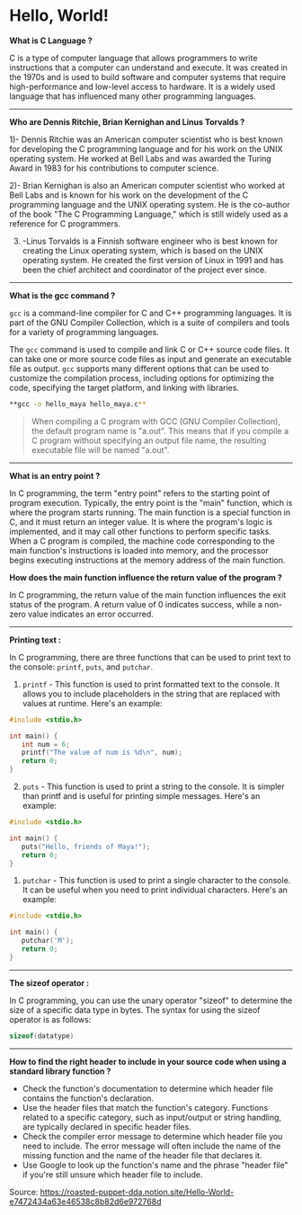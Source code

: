# Hello, World!

**What is C Language ?**

C is a type of computer language that allows programmers to write instructions that a computer can understand and execute. It was created in the 1970s and is used to build software and computer systems that require high-performance and low-level access to hardware. It is a widely used language that has influenced many other programming languages.

---

**Who are Dennis Ritchie, Brian Kernighan and Linus Torvalds ?**

1)- Dennis Ritchie was an American computer scientist who is best known for developing the C programming language and for his work on the UNIX operating system. He worked at Bell Labs and was awarded the Turing Award in 1983 for his contributions to computer science.

2)- Brian Kernighan is also an American computer scientist who worked at Bell Labs and is known for his work on the development of the C programming language and the UNIX operating system. He is the co-author of the book "The C Programming Language," which is still widely used as a reference for C programmers.

3) -Linus Torvalds is a Finnish software engineer who is best known for creating the Linux operating system, which is based on the UNIX operating system. He created the first version of Linux in 1991 and has been the chief architect and coordinator of the project ever since.

---

**What is the gcc command ?**

`gcc` is a command-line compiler for C and C++ programming languages. It is part of the GNU Compiler Collection, which is a suite of compilers and tools for a variety of programming languages.

The `gcc` command is used to compile and link C or C++ source code files. It can take one or more source code files as input and generate an executable file as output. `gcc` supports many different options that can be used to customize the compilation process, including options for optimizing the code, specifying the target platform, and linking with libraries.

```bash
**gcc -o hello_maya hello_maya.c**
```

> When compiling a C program with GCC (GNU Compiler Collection), the default program name is "a.out". This means that if you compile a C program without specifying an output file name, the resulting executable file will be named "a.out".
> 

---

**What is an entry point ?**

In C programming, the term "entry point" refers to the starting point of program execution. Typically, the entry point is the "main" function, which is where the program starts running. The main function is a special function in C, and it must return an integer value. It is where the program's logic is implemented, and it may call other functions to perform specific tasks. When a C program is compiled, the machine code corresponding to the main function's instructions is loaded into memory, and the processor begins executing instructions at the memory address of the main function.

**How does the main function influence the return value of the program ?**

In C programming, the return value of the main function influences the exit status of the program. A return value of 0 indicates success, while a non-zero value indicates an error occurred.

---

**Printing text :**

In C programming, there are three functions that can be used to print text to the console: `printf`, `puts`, and `putchar`.

1. `printf` - This function is used to print formatted text to the console. It allows you to include placeholders in the string that are replaced with values at runtime. Here's an example:

```c
#include <stdio.h>

int main() {
   int num = 6;
   printf("The value of num is %d\n", num);
   return 0;
}
```

 2. `puts` - This function is used to print a string to the console. It is simpler than printf and is useful for printing simple messages. Here's an example:

```c
#include <stdio.h>

int main() {
   puts("Hello, friends of Maya!");
   return 0;
}
```

1.  `putchar` - This function is used to print a single character to the console. It can be useful when you need to print individual characters. Here's an example:

```c
#include <stdio.h>

int main() {
   putchar('M');
   return 0;
}
```

---

**The sizeof operator :**

In C programming, you can use the unary operator "sizeof" to determine the size of a specific data type in bytes. The syntax for using the sizeof operator is as follows:

```c
sizeof(datatype)
```

---

**How to find the right header to include in your source code when using a standard library function ?**

- Check the function's documentation to determine which header file contains the function's declaration.
- Use the header files that match the function's category. Functions related to a specific category, such as input/output or string handling, are typically declared in specific header files.
- Check the compiler error message to determine which header file you need to include. The error message will often include the name of the missing function and the name of the header file that declares it.
- Use Google to look up the function's name and the phrase "header file" if you're still unsure which header file to include.

Source: https://roasted-puppet-dda.notion.site/Hello-World-e7472434a63e46538c8b82d6e972768d
